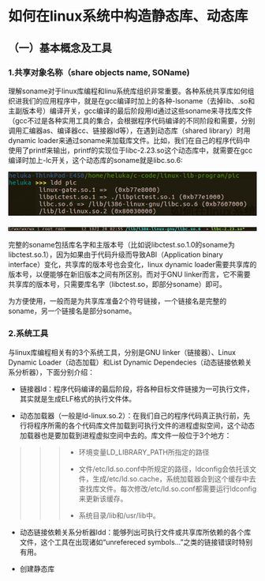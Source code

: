 # 如何在linux系统中构造静态库、动态库

## （一）基本概念及工具

### 1.共享对象名称（share objects name, SOName\)

理解soname对于linux库编程和linu系统库组织非常重要。各种系统共享库如何组织进我们的应用程序中，就是在gcc编译时加上的各种-lsoname（去掉lib、.so和主副版本号）编译开关，gcc编译的最后阶段用ld通过这些soname来寻找库文件（gcc不过是各种实用工具的集合，会根据程序代码编译的不同阶段和需要，分别调用汇编器as、编译器cc、链接器ld等），在遇到动态库（shared library）时用dynamic loader来通过soname来加载库文件。比如，我们在自己的程序代码中使用了printf来输出，printf的实现位于libc-2.23.so这个动态库中，就需要在gcc编译时加上-lc开关，这个动态库的soname就是libc.so.6:

![](/assets/Selection_001.png)

![](/assets/Selection_002.png)

完整的soname包括库名字和主版本号（比如说libctest.so.1.0的soname为libctest.so.1），因为如果由于代码升级而导致ABI（Application binary interface）变化，共享库的版本号也会变化，linux dynamic loader需要共享库的版本号，以便能够在新旧版本之间有所区别。而对于GNU linker而言，它不需要共享库的版本号，只需要库名字（libctest.so，即部分soname）即可。

为方便使用，一般而是为共享库准备2个符号链接，一个链接名是完整的soname，另一个链接名是部分soname。

### 2.系统工具

与linux库编程相关有的3个系统工具，分别是GNU linker（链接器）、Linux Dynamic Loader（动态加载）和List Dynamic Dependecies（动态链接依赖关系分析器），下面分别介绍：

* 链接器ld：程序代码编译的最后阶段，将各种目标文件链接为一可执行文件，其实就是生成ELF格式的执行文件体。

* 动态加载器（一般是ld-linux.so.2）：在我们自己的程序代码真正执行前，先行将程序所需的各个代码库文件加载到可执行文件的进程虚拟空间，这个动态加载器也是要加载到进程虚拟空间中去的。库文件一般位于3个地方：

> > > * 环境变量LD\_LIBRARY\_PATH所指定的路径
> > >
> > > * 文件/etc/ld.so.conf中所规定的路径，ldconfig会依托该文件，生成/etc/ld.so.cache，系统加载器会到这个缓存中去查找库文件。每次修改/etc/ld.so.conf都需要运行ldconfig来更新该缓存。
> > >
> > > * 系统目录/lib和/usr/lib中。

* 动态链接依赖关系分析器ldd：能够列出可执行文件或共享库所依赖的各个库文件，这个工具在出现诸如“unrefereced symbols...”之类的链接错误时特别有用。

* 创建静态库



